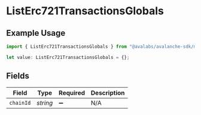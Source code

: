 # ListErc721TransactionsGlobals

## Example Usage

```typescript
import { ListErc721TransactionsGlobals } from "@avalabs/avalanche-sdk/models/operations";

let value: ListErc721TransactionsGlobals = {};
```

## Fields

| Field              | Type               | Required           | Description        |
| ------------------ | ------------------ | ------------------ | ------------------ |
| `chainId`          | *string*           | :heavy_minus_sign: | N/A                |